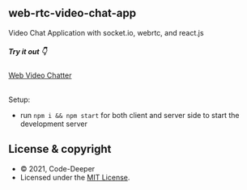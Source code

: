 ## web-rtc-video-chat-app
Video Chat Application with socket.io, webrtc, and react.js
<h5> Try it out 👇</h5>
<a href= "https://videochatter.netlify.app/">Web Video Chatter</a><br><br>

Setup:
- run ```npm i && npm start``` for both client and server side to start the development server



## License & copyright
 - © 2021, Code-Deeper
 - Licensed under the [MIT License](LICENSE).

